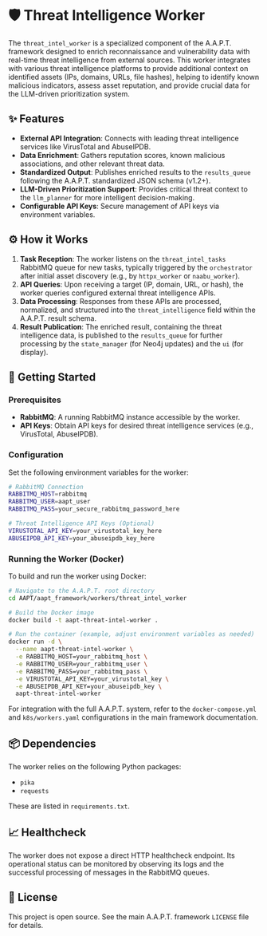 # 🛡️ Threat Intelligence Worker

The `threat_intel_worker` is a specialized component of the A.A.P.T. framework designed to enrich reconnaissance and vulnerability data with real-time threat intelligence from external sources. This worker integrates with various threat intelligence platforms to provide additional context on identified assets (IPs, domains, URLs, file hashes), helping to identify known malicious indicators, assess asset reputation, and provide crucial data for the LLM-driven prioritization system.

## ✨ Features

*   **External API Integration**: Connects with leading threat intelligence services like VirusTotal and AbuseIPDB.
*   **Data Enrichment**: Gathers reputation scores, known malicious associations, and other relevant threat data.
*   **Standardized Output**: Publishes enriched results to the `results_queue` following the A.A.P.T. standardized JSON schema (v1.2+).
*   **LLM-Driven Prioritization Support**: Provides critical threat context to the `llm_planner` for more intelligent decision-making.
*   **Configurable API Keys**: Secure management of API keys via environment variables.

## ⚙️ How it Works

1.  **Task Reception**: The worker listens on the `threat_intel_tasks` RabbitMQ queue for new tasks, typically triggered by the `orchestrator` after initial asset discovery (e.g., by `httpx_worker` or `naabu_worker`).
2.  **API Queries**: Upon receiving a target (IP, domain, URL, or hash), the worker queries configured external threat intelligence APIs.
3.  **Data Processing**: Responses from these APIs are processed, normalized, and structured into the `threat_intelligence` field within the A.A.P.T. result schema.
4.  **Result Publication**: The enriched result, containing the threat intelligence data, is published to the `results_queue` for further processing by the `state_manager` (for Neo4j updates) and the `ui` (for display).

## 🚀 Getting Started

### Prerequisites

*   **RabbitMQ**: A running RabbitMQ instance accessible by the worker.
*   **API Keys**: Obtain API keys for desired threat intelligence services (e.g., VirusTotal, AbuseIPDB).

### Configuration

Set the following environment variables for the worker:

```bash
# RabbitMQ Connection
RABBITMQ_HOST=rabbitmq
RABBITMQ_USER=aapt_user
RABBITMQ_PASS=your_secure_rabbitmq_password_here

# Threat Intelligence API Keys (Optional)
VIRUSTOTAL_API_KEY=your_virustotal_key_here
ABUSEIPDB_API_KEY=your_abuseipdb_key_here
```

### Running the Worker (Docker)

To build and run the worker using Docker:

```bash
# Navigate to the A.A.P.T. root directory
cd AAPT/aapt_framework/workers/threat_intel_worker

# Build the Docker image
docker build -t aapt-threat-intel-worker .

# Run the container (example, adjust environment variables as needed)
docker run -d \
  --name aapt-threat-intel-worker \
  -e RABBITMQ_HOST=your_rabbitmq_host \
  -e RABBITMQ_USER=your_rabbitmq_user \
  -e RABBITMQ_PASS=your_rabbitmq_pass \
  -e VIRUSTOTAL_API_KEY=your_virustotal_key \
  -e ABUSEIPDB_API_KEY=your_abuseipdb_key \
  aapt-threat-intel-worker
```

For integration with the full A.A.P.T. system, refer to the `docker-compose.yml` and `k8s/workers.yaml` configurations in the main framework documentation.

## 📦 Dependencies

The worker relies on the following Python packages:

*   `pika`
*   `requests`

These are listed in `requirements.txt`.

## 📈 Healthcheck

The worker does not expose a direct HTTP healthcheck endpoint. Its operational status can be monitored by observing its logs and the successful processing of messages in the RabbitMQ queues.

## 📝 License

This project is open source. See the main A.A.P.T. framework `LICENSE` file for details.
